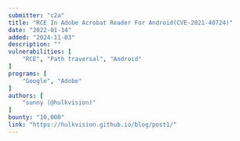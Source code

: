 ```yaml
---
submitter: "c2a"
title: "RCE In Adobe Acrobat Reader For Android(CVE-2021-40724)"
date: "2022-01-14"
added: "2024-11-03"
description: ""
vulnerabilities: [
    "RCE", "Path traversal", "Android"
]
programs: [
    "Google", "Adobe"
]
authors: [
    "sunny (@hulkvision)"
]
bounty: "10,000"
link: "https://hulkvision.github.io/blog/post1/"
---
```




